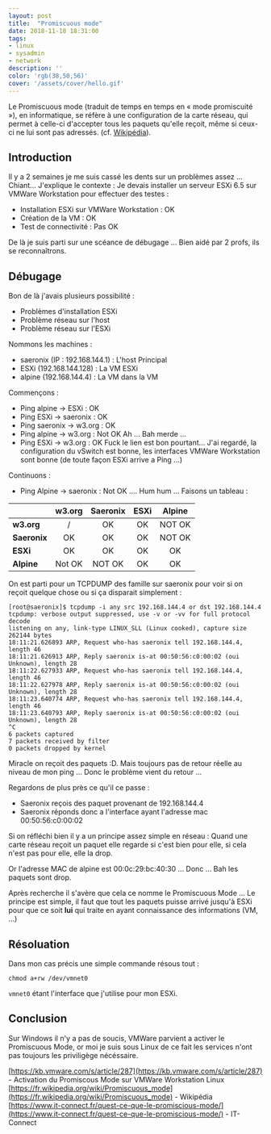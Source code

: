 ```yaml
---
layout: post
title:  "Promiscuous mode"
date: 2018-11-18 18:31:00
tags:
- linux
- sysadmin
- network
description: ''
color: 'rgb(38,50,56)'
cover: '/assets/cover/hello.gif'
---
```


Le Promiscuous mode (traduit de temps en temps en « mode promiscuité »), en informatique, se réfère à une configuration de la carte réseau, qui permet à celle-ci d'accepter tous les paquets qu'elle reçoit, même si ceux-ci ne lui sont pas adressés. (cf. [Wikipédia](https://fr.wikipedia.org/wiki/Promiscuous_mode)).

Introduction
------------
Il y a 2 semaines je me suis cassé les dents sur un problèmes assez ... Chiant...
J'explique le contexte :
Je devais installer un serveur ESXi 6.5 sur VMWare Workstation pour effectuer des testes :
- Installation ESXi sur VMWare Workstation : OK
- Création de la VM : OK
- Test de connectivité : Pas OK

De là je suis parti sur une scéance de débugage ... Bien aidé par 2 profs, ils se reconnaîtrons.

Débugage
--------

Bon de là j'avais plusieurs possibilité :
- Problèmes d'installation ESXi
- Problème réseau sur l'host
- Problème réseau sur l'ESXi

Nommons les machines :
- saeronix (IP : 192.168.144.1) : L'host Principal
- ESXi (192.168.144.128) : La VM ESXi
- alpine (192.168.144.4) : La VM dans la VM

Commençons :
- Ping alpine -> ESXi : OK
- Ping ESXi -> saeronix : OK
- Ping saeronix -> w3.org : OK
- Ping alpine -> w3.org : Not OK
Ah ... Bah merde ...
- Ping ESXi -> w3.org : OK
Fuck le lien est bon pourtant... J'ai regardé, la configuration du vSwitch est bonne, les interfaces VMWare Workstation sont bonne (de toute façon ESXi arrive a Ping ...)

Continuons :
- Ping Alpine -> saeronix : Not OK ....
Hum hum ...
Faisons un tableau :

|            |w3.org|Saeronix|ESXi|Alpine|
|------------|:----:|:------:|:--:|:----:|
|**w3.org**  |/     |OK      |OK  |NOT OK|
|**Saeronix**|OK    |OK      |OK  |NOT OK|
|**ESXi**    |OK    |OK      |OK  |OK    |
|**Alpine**  |Not OK|NOT OK  |OK  |OK    |


On est parti pour un TCPDUMP des famille sur saeronix pour voir si on reçoit quelque chose ou si ça disparait simplement :
```
[root@saeronix]$ tcpdump -i any src 192.168.144.4 or dst 192.168.144.4
tcpdump: verbose output suppressed, use -v or -vv for full protocol decode
listening on any, link-type LINUX_SLL (Linux cooked), capture size 262144 bytes
18:11:21.626893 ARP, Request who-has saeronix tell 192.168.144.4, length 46
18:11:21.626913 ARP, Reply saeronix is-at 00:50:56:c0:00:02 (oui Unknown), length 28
18:11:22.627933 ARP, Request who-has saeronix tell 192.168.144.4, length 46
18:11:22.627978 ARP, Reply saeronix is-at 00:50:56:c0:00:02 (oui Unknown), length 28
18:11:23.640774 ARP, Request who-has saeronix tell 192.168.144.4, length 46
18:11:23.640793 ARP, Reply saeronix is-at 00:50:56:c0:00:02 (oui Unknown), length 28
^C
6 packets captured
7 packets received by filter
0 packets dropped by kernel
```
Miracle on reçoit des paquets :D.
Mais toujours pas de retour réelle au niveau de mon ping ... Donc le problème vient du retour ...

Regardons de plus près ce qu'il ce passe :
- Saeronix reçois des paquet provenant de 192.168.144.4
- Saeronix réponds donc a l'interface ayant l'adresse mac 00:50:56:c0:00:02

Si on réfléchi bien il y a un principe assez simple en réseau : Quand une carte réseau reçoit un paquet elle regarde si c'est bien pour elle, si cela n'est pas pour elle, elle la drop.

Or l'adresse MAC de alpine est 00:0c:29:bc:40:30 ... Donc ... Bah les paquets sont drop.

Après recherche il s'avère que cela ce nomme le Promiscuous Mode ...
Le principe est simple, il faut que tout les paquets puisse arrivé jusqu'à ESXi pour que ce soit **lui** qui traite en ayant connaissance des informations (VM, ...)

Résoluation
-----------

Dans mon cas précis une simple commande résous tout :
```
chmod a+rw /dev/vmnet0
```
`vmnet0` étant l'interface que j'utilise pour mon ESXi.

Conclusion
----------

Sur Windows il n'y a pas de soucis, VMWare parvient a activer le Promiscuous Mode, or moi je suis sous Linux de ce fait les services n'ont pas toujours les priviligège nécéssaire.

[https://kb.vmware.com/s/article/287](https://kb.vmware.com/s/article/287) - Activation du Promiscous Mode sur VMWare Workstation Linux
[https://fr.wikipedia.org/wiki/Promiscuous_mode](https://fr.wikipedia.org/wiki/Promiscuous_mode) - Wikipédia
[https://www.it-connect.fr/quest-ce-que-le-promiscious-mode/](https://www.it-connect.fr/quest-ce-que-le-promiscious-mode/) - IT-Connect